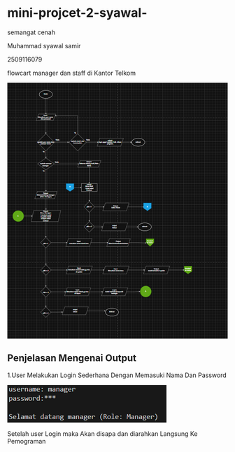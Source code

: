 # mini-projcet-2-syawal-
semangat cenah

Muhammad syawal samir

2509116079

flowcart manager dan staff di Kantor Telkom

![img alt](https://github.com/syawal619/mini-projcet-2-syawal-/blob/b5d63ff5f4081b6b3e010f2f144839a0945e2229/flowcart.png)

## Penjelasan Mengenai Output

1.User Melakukan Login Sederhana Dengan Memasuki Nama Dan Password

![img alt](https://github.com/syawal619/mini-projcet-2-syawal-/blob/31b59f182b7133508c224a1db875ebd2f6b7ceff/user.png)

Setelah user Login maka Akan disapa dan diarahkan Langsung Ke Pemograman


